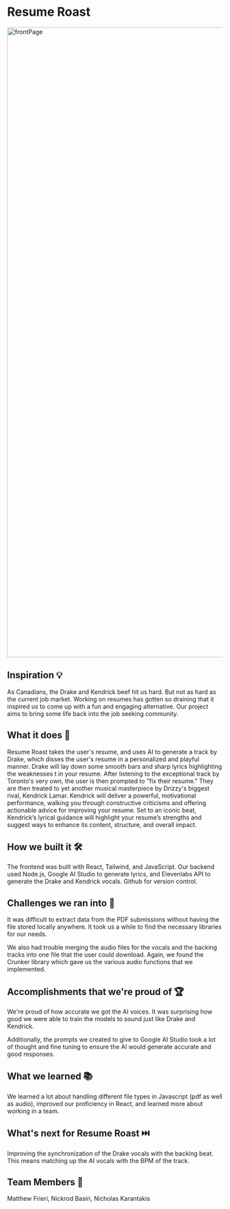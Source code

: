# Resume Roast

<img width="1470" alt="frontPage" src="https://github.com/user-attachments/assets/d49a16e7-1d40-4963-9aad-529c83012e1d">

## Inspiration 💡
As Canadians, the Drake and Kendrick beef hit us hard. But not as hard as the current job market. Working on resumes has gotten so draining that it inspired us to come up with a fun and engaging alternative. Our project aims to bring some life back into the job seeking community.

## What it does 🤖
Resume Roast takes the user's resume, and uses AI to generate a track by Drake, which disses the user's resume in a personalized and playful manner. Drake will lay down some smooth bars and sharp lyrics highlighting the weaknesses t in your resume. After listening to the exceptional track by Toronto's very own, the user is then prompted to "fix their resume." They are then treated to yet another musical masterpiece by Drizzy's biggest rival, Kendrick Lamar. Kendrick will deliver a powerful, motivational performance, walking you through constructive criticisms and offering actionable advice for improving your resume. Set to an iconic beat, Kendrick’s lyrical guidance will highlight your resume’s strengths and suggest ways to enhance its content, structure, and overall impact.

## How we built it 🛠️
The frontend was built with React, Tailwind, and JavaScript. Our backend used Node.js, Google AI Studio to generate lyrics, and Elevenlabs API to generate the Drake and Kendrick vocals. Github for version control.

## Challenges we ran into 🚧
It was difficult to extract data from the PDF submissions without having the file stored locally anywhere. It took us a while to find the necessary libraries for our needs.

We also had trouble merging the audio files for the vocals and the backing tracks into one file that the user could download. Again, we found the Crunker library which gave us the various audio functions that we implemented.

## Accomplishments that we're proud of 🏆
We're proud of how accurate we got the AI voices. It was surprising how good we were able to train the models to sound just like Drake and Kendrick.

Additionally, the prompts we created to give to Google AI Studio took a lot of thought and fine tuning to ensure the AI would generate accurate and good responses.

## What we learned 📚
We learned a lot about handling different file types in Javascript (pdf as well as audio), improved our proficiency in React, and learned more about working in a team.

## What's next for Resume Roast ⏭️
Improving the synchronization of the Drake vocals with the backing beat. This means matching up the AI vocals with the BPM of the track.


## Team Members 🧑
Matthew Frieri,
Nickrod Basiri,
Nicholas Karantakis
